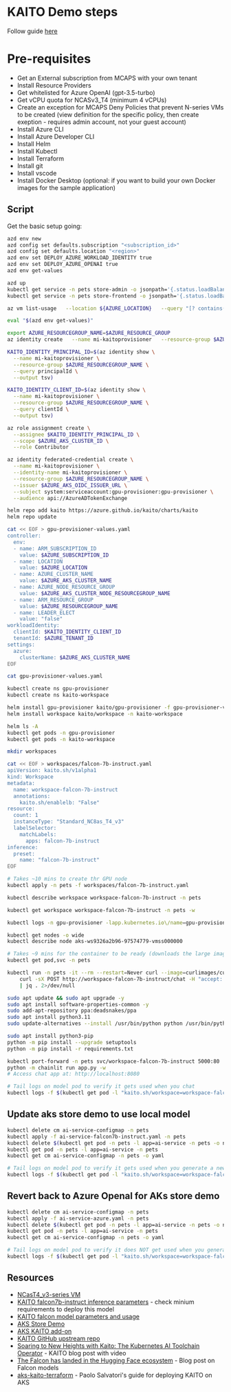 # KAITO Demo steps

Follow guide [here](https://moaw.dev/workshop/?src=gh%3Apauldotyu%2Fmoaw%2Flearnlive%2Fworkshops%2Fopensource-models-on-aks-with-kaito%2F&step=0)

# Pre-requisites

* Get an External subscription from MCAPS with your own tenant
* Install Resource Providers
* Get whitelisted for Azure OpenAI (gpt-3.5-turbo)
* Get vCPU quota for NCASv3_T4 (minimum 4 vCPUs)
* Create an exception for MCAPS Deny Policies that prevent N-series VMs to be created (view definition for the specific policy, then create exeption - requires admin account, not your guest account)
* Install Azure CLI
* Install Azure Developer CLI
* Install Helm
* Install Kubectl
* Install Terraform
* Install git
* Install vscode
* Install Docker Desktop (optional: if you want to build your own Docker images for the sample application)

## Script

Get the basic setup going:

```sh
azd env new
azd config set defaults.subscription "<subscription_id>"
azd config set defaults.location "<region>"
azd env set DEPLOY_AZURE_WORKLOAD_IDENTITY true
azd env set DEPLOY_AZURE_OPENAI true
azd env get-values

azd up
kubectl get service -n pets store-admin -o jsonpath='{.status.loadBalancer.ingress[0].ip}'
kubectl get service -n pets store-frontend -o jsonpath='{.status.loadBalancer.ingress[0].ip}'

az vm list-usage   --location ${AZURE_LOCATION}   --query "[? contains(localName, 'Standard NCASv3_T4')]"   -o table

eval "$(azd env get-values)"

export AZURE_RESOURCEGROUP_NAME=$AZURE_RESOURCE_GROUP
az identity create   --name mi-kaitoprovisioner   --resource-group $AZURE_RESOURCEGROUP_NAME

KAITO_IDENTITY_PRINCIPAL_ID=$(az identity show \
  --name mi-kaitoprovisioner \
  --resource-group $AZURE_RESOURCEGROUP_NAME \
  --query principalId \
  --output tsv)

KAITO_IDENTITY_CLIENT_ID=$(az identity show \
  --name mi-kaitoprovisioner \
  --resource-group $AZURE_RESOURCEGROUP_NAME \
  --query clientId \
  --output tsv)

az role assignment create \
  --assignee $KAITO_IDENTITY_PRINCIPAL_ID \
  --scope $AZURE_AKS_CLUSTER_ID \
  --role Contributor

az identity federated-credential create \
  --name mi-kaitoprovisioner \
  --identity-name mi-kaitoprovisioner \
  --resource-group $AZURE_RESOURCEGROUP_NAME \
  --issuer $AZURE_AKS_OIDC_ISSUER_URL \
  --subject system:serviceaccount:gpu-provisioner:gpu-provisioner \
  --audience api://AzureADTokenExchange

helm repo add kaito https://azure.github.io/kaito/charts/kaito
helm repo update

cat << EOF > gpu-provisioner-values.yaml
controller:
  env:
  - name: ARM_SUBSCRIPTION_ID
    value: $AZURE_SUBSCRIPTION_ID
  - name: LOCATION
    value: $AZURE_LOCATION
  - name: AZURE_CLUSTER_NAME
    value: $AZURE_AKS_CLUSTER_NAME
  - name: AZURE_NODE_RESOURCE_GROUP
    value: $AZURE_AKS_CLUSTER_NODE_RESOURCEGROUP_NAME
  - name: ARM_RESOURCE_GROUP
    value: $AZURE_RESOURCEGROUP_NAME
  - name: LEADER_ELECT
    value: "false"
workloadIdentity:
  clientId: $KAITO_IDENTITY_CLIENT_ID
  tenantId: $AZURE_TENANT_ID
settings:
  azure:
    clusterName: $AZURE_AKS_CLUSTER_NAME
EOF

cat gpu-provisioner-values.yaml

kubectl create ns gpu-provisioner
kubectl create ns kaito-workspace

helm install gpu-provisioner kaito/gpu-provisioner -f gpu-provisioner-values.yaml -n gpu-provisioner
helm install workspace kaito/workspace -n kaito-workspace

helm ls -A
kubectl get pods -n gpu-provisioner
kubectl get pods -n kaito-workspace

mkdir workspaces

cat << EOF > workspaces/falcon-7b-instruct.yaml
apiVersion: kaito.sh/v1alpha1
kind: Workspace
metadata:
  name: workspace-falcon-7b-instruct
  annotations:
    kaito.sh/enablelb: "False"
resource:
  count: 1
  instanceType: "Standard_NC8as_T4_v3"
  labelSelector:
    matchLabels:
      apps: falcon-7b-instruct
inference:
  preset:
    name: "falcon-7b-instruct"
EOF

# Takes ~10 mins to create thr GPU node
kubectl apply -n pets -f workspaces/falcon-7b-instruct.yaml

kubectl describe workspace workspace-falcon-7b-instruct -n pets

kubectl get workspace workspace-falcon-7b-instruct -n pets -w

kubectl logs -n gpu-provisioner -lapp.kubernetes.io\/name=gpu-provisioner -f

kubectl get nodes -o wide
kubectl describe node aks-ws9326a2b96-97574779-vmss000000

# Takes ~9 mins for the container to be ready (downloads the large image with the falcon-7b-instruct model)
kubectl get pod,svc -n pets

kubectl run -n pets -it --rm --restart=Never curl --image=curlimages/curl 2>/dev/null -- \
    curl -sX POST http://workspace-falcon-7b-instruct/chat -H "accept: application/json" -H "Content-Type: application/json" -d "{\"prompt\":\"What is a kubernetes?\"}" \
    | jq . 2>/dev/null

sudo apt update && sudo apt upgrade -y
sudo apt install software-properties-common -y
sudo add-apt-repository ppa:deadsnakes/ppa
sudo apt install python3.11
sudo update-alternatives --install /usr/bin/python python /usr/bin/python3.11 1

sudo apt install python3-pip
python -m pip install --upgrade setuptools
python -m pip install -r requirements.txt

kubectl port-forward -n pets svc/workspace-falcon-7b-instruct 5000:80
python -m chainlit run app.py -w
# Access chat app at: http://localhost:8080

# Tail logs on model pod to verify it gets used when you chat
kubectl logs -f $(kubectl get pod -l "kaito.sh/workspace=workspace-falcon-7b-instruct" -n pets -o name) -n pets
```

## Update aks store demo to use local model

```sh
kubectl delete cm ai-service-configmap -n pets
kubectl apply -f ai-service-falcon7b-instruct.yaml -n pets
kubectl delete $(kubectl get pod -n pets -l app=ai-service -n pets -o name) -n pets
kubectl get pod -n pets -l app=ai-service -n pets
kubectl get cm ai-service-configmap -n pets -o yaml

# Tail logs on model pod to verify it gets used when you generate a new product name
kubectl logs -f $(kubectl get pod -l "kaito.sh/workspace=workspace-falcon-7b-instruct" -n pets -o name) -n pets
```

## Revert back to Azure OpenaI for AKs store demo

```sh
kubectl delete cm ai-service-configmap -n pets
kubectl apply -f ai-service-azure.yaml -n pets
kubectl delete $(kubectl get pod -n pets -l app=ai-service -n pets -o name) -n pets
kubectl get pod -n pets -l app=ai-service -n pets
kubectl get cm ai-service-configmap -n pets -o yaml

# Tail logs on model pod to verify it does NOT get used when you generate a new product name
kubectl logs -f $(kubectl get pod -l "kaito.sh/workspace=workspace-falcon-7b-instruct" -n pets -o name) -n pets
```

## Resources

* [NCasT4_v3-series VM](https://learn.microsoft.com/en-us/azure/virtual-machines/nct4-v3-series)
* [KAITO falcon7b-instruct inference parameters](https://github.com/Azure/kaito/blob/main/presets/models/falcon/model.go#L99) - check minium requirements to deploy this model
* [KAITO falcon model parameters and usage](https://github.com/Azure/kaito/tree/main/presets/models/falcon)
* [AKS Store Demo](https://github.com/Azure-Samples/aks-store-demo)
* [AKS KAITO add-on](https://learn.microsoft.com/en-us/azure/aks/ai-toolchain-operator)
* [KAITO GitHub upstream repo](https://github.com/Azure/kaito)
* [Soaring to New Heights with Kaito: The Kubernetes AI Toolchain Operator](https://paulyu.dev/article/soaring-with-kaito/) - KAITO blog post with video
* [The Falcon has landed in the Hugging Face ecosystem](https://huggingface.co/blog/falcon) - Blog post on Falcon models
* [aks-kaito-terraform](https://github.com/paolosalvatori/aks-kaito-terraform) - Paolo Salvatori's guide for deploying KAITO on AKS
